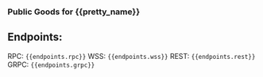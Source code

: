 ### Public Goods for {{pretty_name}}

## Endpoints:
RPC: `{{endpoints.rpc}}`
WSS: `{{endpoints.wss}}`
REST: `{{endpoints.rest}}`
GRPC: `{{endpoints.grpc}}`

